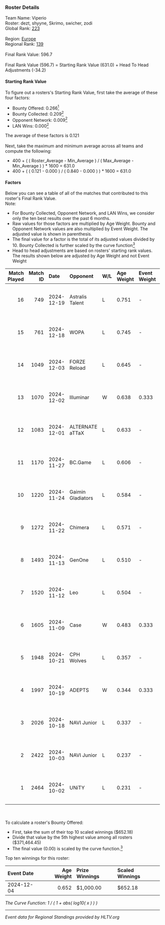 ### Roster Details<br />
Team Name: Viperio<br />
Roster: dezt, shyyne, Skrimo, swicher, zodi<br />
Global Rank: [223](../../standings_global_2025_02_24.md)<br />
<br />
Region: [Europe]( ../../standings_europe_2025_02_24.md)<br />
Regional Rank: [139]( ../../standings_europe_2025_02_24.md)<br />
<br />
Final Rank Value:  596.7<br />
<br />
Final Rank Value (596.7) = Starting Rank Value (631.0) + Head To Head Adjustments (-34.2)<br />

#### Starting Rank Value<br />
To figure out a rosters's Starting Rank Value, first take the average of these four factors:<br />
- Bounty Offered: 0.266[<sup>1</sup>](#table2)
- Bounty Collected: 0.209[<sup>2</sup>](#table1)
- Opponent Network: 0.009[<sup>2</sup>](#table1)
- LAN Wins: 0.000[<sup>2</sup>](#table1)

The average of these factors is 0.121<br />
<br />
Next, take the maximum and minimum average across all teams and compute the following:<br />
- 400 + ( ( Roster_Average - Min_Average ) / ( Max_Average - Min_Average ) ) * 1600 = 631.0
- 400 + ( ( 0.121 - 0.000 ) / ( 0.840 - 0.000 ) ) * 1600 = 631.0


#### Factors<br />
Below you can see a table of all of the matches that contributed to this roster's Final Rank Value.<br />
Note:<br />

- For Bounty Collected, Opponent Network, and LAN Wins, we consider only the ten best results over the past 6 months.
- Raw values for those factors are multiplied by Age Weight. Bounty and Opponent Network values are also multiplied by Event Weight. The adjusted value is shown in parenthesis.
- The final value for a factor is the total of its adjusted values divided by 10. Bounty Collected is further scaled by the curve function[<sup>3</sup>](#curveFunction)
- Head to head adjustments are based on rosters' starting rank values. The results shown below are adjusted by Age Weight and not Event Weight
<span id="table1"></span><br />


| Match Played | Match ID | Date       | Opponent          | W/L | Age Weight | Event Weight | Bounty Collected | Opponent Network | LAN Wins  | H2H Adj. | Roster                               |
| -: | -: | :- | :- | :- | :- | :- | :- | :- | :- | -: | :- |
|           16 |      749 | 2024-12-19 | Astralis Talent   | L   | 0.751      | -            | -                | -                | -         |    -9.49 | dezt, shyyne, Skrimo, swicher, zodi  |
|           15 |      761 | 2024-12-18 | WOPA              | L   | 0.745      | -            | -                | -                | -         |    -6.79 | dezt, shyyne, Skrimo, swicher, zodi  |
|           14 |     1049 | 2024-12-03 | FORZE Reload      | L   | 0.645      | -            | -                | -                | -         |    -7.86 | dezt, shyyne, Skrimo, swicher, zodi  |
|           13 |     1070 | 2024-12-02 | Illuminar         | W   | 0.638      | 0.333        | 0.007 (0.001)    | 0.350 (0.074)    | 0 (0.000) |    13.89 | dezt, shyyne, Skrimo, swicher, zodi  |
|           12 |     1083 | 2024-12-01 | ALTERNATE aTTaX   | L   | 0.633      | -            | -                | -                | -         |    -3.98 | dezt, shyyne, Skrimo, swicher, zodi  |
|           11 |     1170 | 2024-11-27 | BC.Game           | L   | 0.606      | -            | -                | -                | -         |    -5.50 | dezt, shyyne, Skrimo, swicher, zodi  |
|           10 |     1220 | 2024-11-24 | Gaimin Gladiators | L   | 0.584      | -            | -                | -                | -         |    -4.33 | dezt, shyyne, Skrimo, swicher, zodi  |
|            9 |     1272 | 2024-11-22 | Chimera           | L   | 0.571      | -            | -                | -                | -         |    -4.18 | dezt, shyyne, Skrimo, swicher, zodi  |
|            8 |     1493 | 2024-11-13 | GenOne            | L   | 0.510      | -            | -                | -                | -         |    -5.31 | dezt, Silence, Skrimo, swicher, zodi |
|            7 |     1520 | 2024-11-12 | Leo               | L   | 0.504      | -            | -                | -                | -         |    -4.97 | dezt, shyyne, Skrimo, swicher, zodi  |
|            6 |     1605 | 2024-11-09 | Case              | W   | 0.483      | 0.333        | 0.001 (0.000)    | 0.092 (0.015)    | 0 (0.000) |     8.87 | dezt, shyyne, Skrimo, swicher, zodi  |
|            5 |     1948 | 2024-10-21 | CPH Wolves        | L   | 0.357      | -            | -                | -                | -         |    -3.46 | dezt, shyyne, Skrimo, swicher, zodi  |
|            4 |     1997 | 2024-10-19 | ADEPTS            | W   | 0.344      | 0.333        | 0.000 (0.000)    | 0.050 (0.006)    | 0 (0.000) |     3.55 | dezt, shyyne, Skrimo, swicher, zodi  |
|            3 |     2026 | 2024-10-18 | NAVI Junior       | L   | 0.337      | -            | -                | -                | -         |    -1.48 | dezt, shyyne, Skrimo, swicher, zodi  |
|            2 |     2422 | 2024-10-03 | NAVI Junior       | L   | 0.237      | -            | -                | -                | -         |    -1.05 | dezt, shyyne, Skrimo, swicher, zodi  |
|            1 |     2464 | 2024-10-02 | UNiTY             | L   | 0.231      | -            | -                | -                | -         |    -2.13 | dezt, shyyne, Skrimo, swicher, zodi  |

<br />
<span id="table2"></span><br />
To calculate a roster's Bounty Offered:<br />

- First, take the sum of their top 10 scaled winnings ($652.18)
- Divide that value by the 5th highest value among all rosters ($371,464.45)
- The final value (0.00) is scaled by the curve function.[<sup>3</sup>](#curveFunction)

Top ten winnings for this roster:<br />

| Event Date | Age Weight | Prize Winnings | Scaled Winnings |
| :- | -: | :- | :- |
| 2024-12-04 |      0.652 | $1,000.00      | $652.18         |


<span id="curveFunction"></span>_The Curve Function: 1 / ( 1 + abs( log10( x ) ) )_<br />

---
_Event data for Regional Standings provided by HLTV.org_<br />
